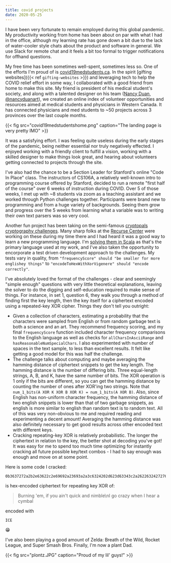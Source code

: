 ```yaml
---
title: covid projects
date: 2020-05-25
---
```


I have been very fortunate to remain employed during this global pandemic. My productivity working from home has been about on par with what I had in the office, although my learning rate has gone down a bit due to the lack of water-cooler style chats about the product and software in general. We use Slack for remote chat and it feels a bit too formal to trigger notifications for offhand questions.

My free time has been sometimes well-spent, sometimes less so. One of the efforts I'm proud of is [covid19medstudents.ca](https://covid19medstudents.ca/). In the spirit [gifting websites]({{< ref `gifting-websites` >}}) and leveraging tech to help the COVID relief effort in some way, I collaborated with a good friend from home to make this site. My friend is president of his medical student's society, and along with a talented designer on his team ([Nancy Duan](http://www.nancyduanart.com/), [@nancyduanart](https://www.instagram.com/nancyduanart/?hl=en)), we created an online index of volunteer opportunities and resources aimed at medical students and physicians in Western Canada. It has connected physicians and med students to ~50 projects across 3 provinces over the last couple months.

{{< fig src="covid19medstudentshome.png" caption="The landing page is very pretty IMO" >}}
  
It was a satisfying effort. I was feeling quite useless during the early stages of the pandemic, being neither essential nor truly negatively effected. I enjoyed working with a friendly client to fulfill a vision, working with a skilled designer to make things look great, and hearing about volunteers getting connected to projects through the site.

I've also had the chance to be a Section Leader for Stanford's online "Code In Place" class. The instructors of CS106A, a relatively well-known intro to programming course offered by Stanford, decided to run a remote "first half of the course" over 6 weeks of instruction during COVID. Over 5 of those weeks, I met up with ~8 students via zoom as a teaching assistant and we worked through Python challenges together. Participants were brand new to programming and from a huge variety of backgrounds. Seeing them grow and progress over the 5 weeks from learning what a variable was to writing their own text parsers was so very cool.

Another fun project has been taking on the semi-famous [cryptopals cryptography challenges](https://cryptopals.com/). Many sharp folks at the [Recurse Center](https://www.recurse.com/) were working on these during my time there and I had heard it was a good way to learn a new programming language. I'm [solving them in Scala](https://github.com/robinovitch61/cryptopals/tree/master/src) as that's the primary language used at my work, and I've also taken the opportunity to encorporate a test driven development approach to the challenges. My tests vary in quality, from `"frequencyScore" should "be smaller for more englishey things"` to `"encodeToHexWithXorVigenere" should "encode correctly"`.

I've absolutely loved the format of the challenges - clear and seemingly "simple enough" questions with very little theoretical explanations, leaving the solver to do the digging and self-education required to make sense of things. For instance, in set 1, question 6, they walk you through a method of finding first the key length, then the key itself for a ciphertext encoded using a repeated-key XOR cipher. Things they don't tell you outright:
* Given a collection of characters, estimating a probability that the characters were sampled from English or from random garbage text is both a science and an art. They recommend frequency scoring, and my final `frequencyScore` function included character frequency comparisons to the English language as well as checks for `allCharsInAsciiRange` and `hasReasonableNumSpecialChars`. I also experimented with number of spaces in the text sample, to less than excellent results. It felt like getting a good model for this was half the challenge.
* The challenge talks about computing and maybe averaging the hamming distance of ciphertext snippets to get the key length. The hamming distance is the number of differing bits. Three equal-length strings, A, B, and K, have the same number of bits. The XOR operation is 1 only if the bits are different, so you can get the hamming distance by counting the number of ones after XOR'ing two strings. Note that `num_1_bits(A XOR K XOR B XOR K) = num_1_bits(A XOR B)`. Also, since English has non-uniform character frequency, the hamming distance of two english snippets is lower than that of two garbage snippets, as english is more similar to english than random text is to random text. All of this was very non-obvious to me and required reading and experimenting a decent amount! Averaging the hamming distance was also definitely necessary to get good results across other encoded text with different keys.
* Cracking repeating-key XOR is relatively probabilistic. The longer the ciphertext in relation to the key, the better shot at decoding you've got! It was easy for me to spend too much time optimizing for instantly cracking all future possible key/text combos - I had to say enough was enough and move on at some point.

Here is some code I cracked:
```
0b3637272a2b2e63622c2e69692a23693a2a3c6324202d623d63343c2a26226324272765272a282b2f20430a652e2c652a3124333a653e2b2027630c692b20283165286326302e27282f
```

is hex-encoded ciphertext for repeating key XOR of:

>Burning 'em, if you ain't quick and nimble\nI go crazy when I hear a
cymbal

encoded with
```
ICE
```

😁

I've also been playing a good amount of Zelda: Breath of the Wild, Rocket
League, and Super Smash Bros. Finally, I'm now a plant Dad.

{{< fig src="plontz.JPG" caption="Proud of my lil' guys!" >}}
